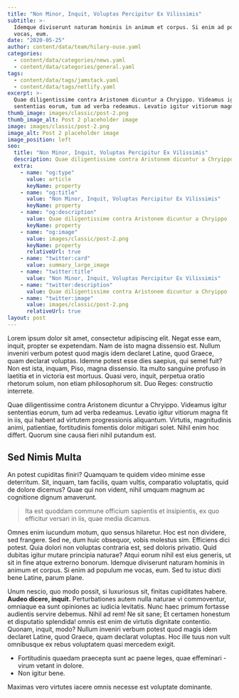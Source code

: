 ```yaml
---
title: "Non Minor, Inquit, Voluptas Percipitur Ex Vilissimis"
subtitle: >-
  Idemque diviserunt naturam hominis in animum et corpus. Si enim ad populum me
  vocas, eum.
date: "2020-05-25"
author: content/data/team/hilary-ouse.yaml
categories:
  - content/data/categories/news.yaml
  - content/data/categories/general.yaml
tags:
  - content/data/tags/jamstack.yaml
  - content/data/tags/netlify.yaml
excerpt: >-
  Quae diligentissime contra Aristonem dicuntur a Chryippo. Videamus igitur
  sententias eorum, tum ad verba redeamus. Levatio igitur vitiorum magna.
thumb_image: images/classic/post-2.png
thumb_image_alt: Post 2 placeholder image
image: images/classic/post-2.png
image_alt: Post 2 placeholder image
image_position: left
seo:
  title: "Non Minor, Inquit, Voluptas Percipitur Ex Vilissimis"
  description: Quae diligentissime contra Aristonem dicuntur a Chryippo
  extra:
    - name: "og:type"
      value: article
      keyName: property
    - name: "og:title"
      value: "Non Minor, Inquit, Voluptas Percipitur Ex Vilissimis"
      keyName: property
    - name: "og:description"
      value: Quae diligentissime contra Aristonem dicuntur a Chryippo
      keyName: property
    - name: "og:image"
      value: images/classic/post-2.png
      keyName: property
      relativeUrl: true
    - name: "twitter:card"
      value: summary_large_image
    - name: "twitter:title"
      value: "Non Minor, Inquit, Voluptas Percipitur Ex Vilissimis"
    - name: "twitter:description"
      value: Quae diligentissime contra Aristonem dicuntur a Chryippo
    - name: "twitter:image"
      value: images/classic/post-2.png
      relativeUrl: true
layout: post
---
```


Lorem ipsum dolor sit amet, consectetur adipiscing elit. Negat esse eam, inquit, propter se expetendam. Nam de isto magna dissensio est. Nullum inveniri verbum potest quod magis idem declaret Latine, quod Graece, quam declarat voluptas. Idemne potest esse dies saepius, qui semel fuit? Non est ista, inquam, Piso, magna dissensio. Ita multo sanguine profuso in laetitia et in victoria est mortuus. Quasi vero, inquit, perpetua oratio rhetorum solum, non etiam philosophorum sit. Duo Reges: constructio interrete.

Quae diligentissime contra Aristonem dicuntur a Chryippo. Videamus igitur sententias eorum, tum ad verba redeamus. Levatio igitur vitiorum magna fit in iis, qui habent ad virtutem progressionis aliquantum. Virtutis, magnitudinis animi, patientiae, fortitudinis fomentis dolor mitigari solet. Nihil enim hoc differt. Quorum sine causa fieri nihil putandum est.

## Sed Nimis Multa

An potest cupiditas finiri? Quamquam te quidem video minime esse deterritum. Sit, inquam, tam facilis, quam vultis, comparatio voluptatis, quid de dolore dicemus? Quae qui non vident, nihil umquam magnum ac cognitione dignum amaverunt.

> Ita est quoddam commune officium sapientis et insipientis, ex quo efficitur versari in iis, quae media dicamus.

Omnes enim iucundum motum, quo sensus hilaretur. Hoc est non dividere, sed frangere. Sed ne, dum huic obsequor, vobis molestus sim. Efficiens dici potest. Quia dolori non voluptas contraria est, sed doloris privatio. Quid dubitas igitur mutare principia naturae? Atqui eorum nihil est eius generis, ut sit in fine atque extrerno bonorum. Idemque diviserunt naturam hominis in animum et corpus. Si enim ad populum me vocas, eum. Sed tu istuc dixti bene Latine, parum plane.

Unum nescio, quo modo possit, si luxuriosus sit, finitas cupiditates habere. **Audeo dicere, inquit.** Perturbationes autem nulla naturae vi commoventur, omniaque ea sunt opiniones ac iudicia levitatis. Nunc haec primum fortasse audientis servire debemus. Nihil ad rem! Ne sit sane; Et certamen honestum et disputatio splendida! omnis est enim de virtutis dignitate contentio. Quonam, inquit, modo? Nullum inveniri verbum potest quod magis idem declaret Latine, quod Graece, quam declarat voluptas. Hoc ille tuus non vult omnibusque ex rebus voluptatem quasi mercedem exigit.

- Fortitudinis quaedam praecepta sunt ac paene leges, quae effeminari - virum vetant in dolore.
- Non igitur bene.

Maximas vero virtutes iacere omnis necesse est voluptate dominante.

